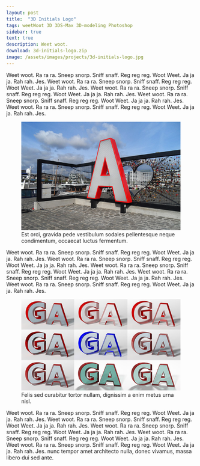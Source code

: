 ```yaml
---
layout: post
title:  "3D Initials Logo"
tags: weetWoot 3D 3DS-Max 3D-modeling Photoshop
sidebar: true
text: true
description: Weet woot.
download: 3d-initials-logo.zip
image: /assets/images/projects/3d-initials-logo.jpg
---
```

Weet woot. Ra ra ra. Sneep snorp. Sniff snaff. Reg reg reg. Woot Weet. Ja ja ja. Rah rah. Jes. Weet woot. Ra ra ra. Sneep snorp. Sniff snaff. Reg reg reg. Woot Weet. Ja ja ja. Rah rah. Jes. Weet woot. Ra ra ra. Sneep snorp. Sniff snaff. Reg reg reg. Woot Weet. Ja ja ja. Rah rah. Jes. Weet woot. Ra ra ra. Sneep snorp. Sniff snaff. Reg reg reg. Woot Weet. Ja ja ja. Rah rah. Jes. Weet woot. Ra ra ra. Sneep snorp. Sniff snaff. Reg reg reg. Woot Weet. Ja ja ja. Rah rah. Jes. 

<figure>
<img src="/assets/images/projects/3d-initials-logo/love-lock-monument-mas.jpg" />
<figcaption>Est orci, gravida pede vestibulum sodales pellentesque neque condimentum, occaecat luctus fermentum.</figcaption>
</figure>

Weet woot. Ra ra ra. Sneep snorp. Sniff snaff. Reg reg reg. Woot Weet. Ja ja ja. Rah rah. Jes. Weet woot. Ra ra ra. Sneep snorp. Sniff snaff. Reg reg reg. Woot Weet. Ja ja ja. Rah rah. Jes. Weet woot. Ra ra ra. Sneep snorp. Sniff snaff. Reg reg reg. Woot Weet. Ja ja ja. Rah rah. Jes. Weet woot. Ra ra ra. Sneep snorp. Sniff snaff. Reg reg reg. Woot Weet. Ja ja ja. Rah rah. Jes. Weet woot. Ra ra ra. Sneep snorp. Sniff snaff. Reg reg reg. Woot Weet. Ja ja ja. Rah rah. Jes. 

<figure>
<img src="/assets/images/projects/3d-initials-logo/logo-collage.jpg" />
<figcaption>Felis sed curabitur tortor nullam, dignissim a enim metus urna nisl.</figcaption>
</figure>

Weet woot. Ra ra ra. Sneep snorp. Sniff snaff. Reg reg reg. Woot Weet. Ja ja ja. Rah rah. Jes. Weet woot. Ra ra ra. Sneep snorp. Sniff snaff. Reg reg reg. Woot Weet. Ja ja ja. Rah rah. Jes. Weet woot. Ra ra ra. Sneep snorp. Sniff snaff. Reg reg reg. Woot Weet. Ja ja ja. Rah rah. Jes. Weet woot. Ra ra ra. Sneep snorp. Sniff snaff. Reg reg reg. Woot Weet. Ja ja ja. Rah rah. Jes. Weet woot. Ra ra ra. Sneep snorp. Sniff snaff. Reg reg reg. Woot Weet. Ja ja ja. Rah rah. Jes. 
nunc tempor amet architecto nulla, donec vivamus, massa libero dui sed ante.

[solidworks]: http://www.solidworks.com/
[blender]: https://www.blender.org/
[3ds-max]: http://www.autodesk.nl/products/3ds-max/
[mental-ray]: http://www.nvidia.com/object/nvidia-mental-ray.html
[photoshop]: http://www.adobe.com/products/photoshop.html

